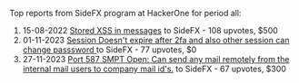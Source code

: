 Top reports from SideFX program at HackerOne for period all:

1. 15-08-2022 [Stored XSS in messages](https://hackerone.com/reports/1669764) to SideFX - 108 upvotes, $500
2. 01-11-2023 [Session Doesn't expire after 2fa and also other session can change passsword ](https://hackerone.com/reports/2234736) to SideFX - 77 upvotes, $0
3. 27-11-2023 [Port 587 SMPT Open: Can send any mail remotely from the internal mail users to company mail id's.](https://hackerone.com/reports/2264982) to SideFX - 67 upvotes, $300
